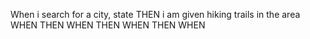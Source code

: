 When i search for a city, state
THEN i am given hiking trails in the area
WHEN
THEN
WHEN 
THEN
WHEN
THEN
WHEN